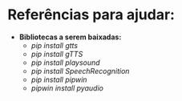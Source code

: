 # Referências para ajudar:

* **Bibliotecas a serem baixadas:**
    - *pip install gtts*
    - *pip install gTTS*
    - *pip install playsound*
    - *pip install SpeechRecognition*
    - *pip install pipwin*
    - *pipwin install pyaudio*
